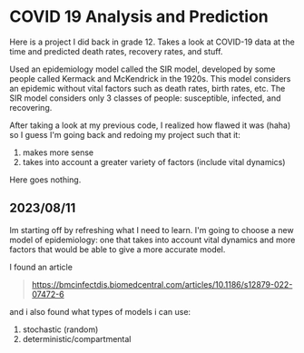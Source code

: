 # COVID 19 Analysis and Prediction
 Here is a project I did back in grade 12. Takes a look at COVID-19 data at the time and predicted death rates, recovery rates, and stuff.

 Used an epidemiology model called the SIR model, developed by some people called Kermack and McKendrick in the 1920s. This model considers an epidemic without vital factors such as death rates, birth rates, etc. The SIR model considers only 3 classes of people: susceptible, infected, and recovering.
 
After taking a look at my previous code, I realized how flawed it was (haha) so I guess I'm going back and redoing my project such that it:
1. makes more sense
2. takes into account a greater variety of factors (include vital dynamics)

Here goes nothing.


## 2023/08/11
Im starting off by refreshing what I need to learn. I'm going to choose a new model of epidemiology: one that takes into account vital dynamics and more factors that would be able to give a more accurate model.

I found an article
> https://bmcinfectdis.biomedcentral.com/articles/10.1186/s12879-022-07472-6

and i also found what types of models i can use:
1. stochastic (random)
2. deterministic/compartmental
